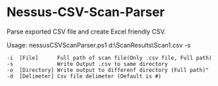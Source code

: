 # Nessus-CSV-Scan-Parser

Parse exported CSV file and create Excel friendly CSV.

Usage: nessusCSVScanParser.ps1 d:\ScanResults\Scan1.csv -s

	-i	[File]		Full path of scan file(Only .csv file, Full path)
	-s				Write Output .csv to same directory
	-o	[Directory]	Write output to differenf directory (Full path)"
	-d	[Delimeter]	Csv file delimeter (Default is #)
